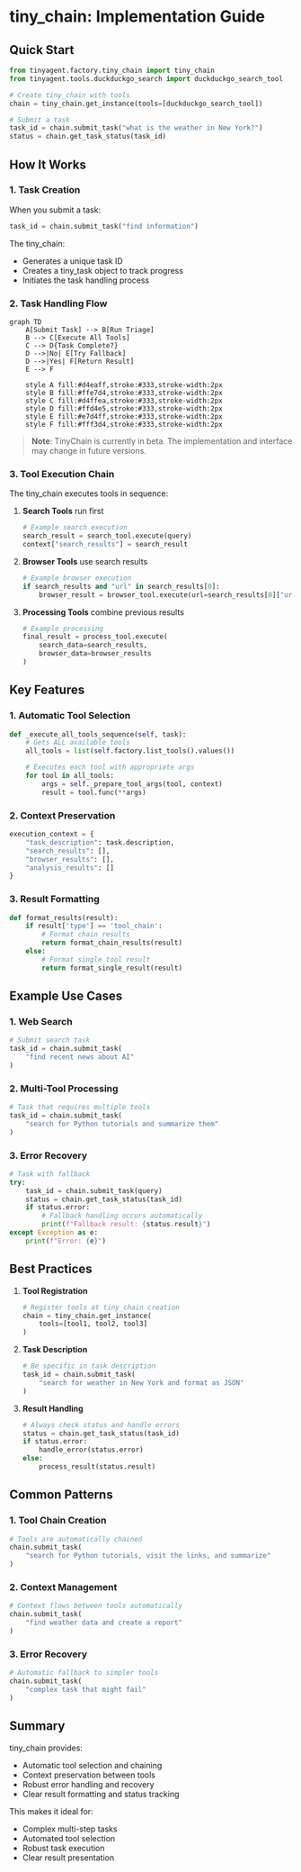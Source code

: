 # tiny_chain: Implementation Guide

## Quick Start

```python
from tinyagent.factory.tiny_chain import tiny_chain
from tinyagent.tools.duckduckgo_search import duckduckgo_search_tool

# Create tiny_chain with tools
chain = tiny_chain.get_instance(tools=[duckduckgo_search_tool])

# Submit a task
task_id = chain.submit_task("what is the weather in New York?")
status = chain.get_task_status(task_id)
```

## How It Works

### 1. Task Creation

When you submit a task:

```python
task_id = chain.submit_task("find information")
```

The tiny_chain:

- Generates a unique task ID
- Creates a tiny_task object to track progress
- Initiates the task handling process

### 2. Task Handling Flow

```mermaid
graph TD
    A[Submit Task] --> B[Run Triage]
    B --> C[Execute All Tools]
    C --> D{Task Complete?}
    D -->|No| E[Try Fallback]
    D -->|Yes| F[Return Result]
    E --> F

    style A fill:#d4eaff,stroke:#333,stroke-width:2px
    style B fill:#ffe7d4,stroke:#333,stroke-width:2px
    style C fill:#d4ffea,stroke:#333,stroke-width:2px
    style D fill:#ffd4e5,stroke:#333,stroke-width:2px
    style E fill:#e7d4ff,stroke:#333,stroke-width:2px
    style F fill:#fff3d4,stroke:#333,stroke-width:2px
```

> **Note**: TinyChain is currently in beta. The implementation and interface may change in future versions.

### 3. Tool Execution Chain

The tiny_chain executes tools in sequence:

1. **Search Tools** run first

   ```python
   # Example search execution
   search_result = search_tool.execute(query)
   context["search_results"] = search_result
   ```

2. **Browser Tools** use search results

   ```python
   # Example browser execution
   if search_results and "url" in search_results[0]:
       browser_result = browser_tool.execute(url=search_results[0]["url"])
   ```

3. **Processing Tools** combine previous results
   ```python
   # Example processing
   final_result = process_tool.execute(
       search_data=search_results,
       browser_data=browser_results
   )
   ```

## Key Features

### 1. Automatic Tool Selection

```python
def _execute_all_tools_sequence(self, task):
    # Gets ALL available tools
    all_tools = list(self.factory.list_tools().values())

    # Executes each tool with appropriate args
    for tool in all_tools:
        args = self._prepare_tool_args(tool, context)
        result = tool.func(**args)
```

### 2. Context Preservation

```python
execution_context = {
    "task_description": task.description,
    "search_results": [],
    "browser_results": [],
    "analysis_results": []
}
```

### 3. Result Formatting

```python
def format_results(result):
    if result['type'] == 'tool_chain':
        # Format chain results
        return format_chain_results(result)
    else:
        # Format single tool result
        return format_single_result(result)
```

## Example Use Cases

### 1. Web Search

```python
# Submit search task
task_id = chain.submit_task(
    "find recent news about AI"
)
```

### 2. Multi-Tool Processing

```python
# Task that requires multiple tools
task_id = chain.submit_task(
    "search for Python tutorials and summarize them"
)
```

### 3. Error Recovery

```python
# Task with fallback
try:
    task_id = chain.submit_task(query)
    status = chain.get_task_status(task_id)
    if status.error:
        # Fallback handling occurs automatically
        print(f"Fallback result: {status.result}")
except Exception as e:
    print(f"Error: {e}")
```

## Best Practices

1. **Tool Registration**

   ```python
   # Register tools at tiny_chain creation
   chain = tiny_chain.get_instance(
       tools=[tool1, tool2, tool3]
   )
   ```

2. **Task Description**

   ```python
   # Be specific in task description
   task_id = chain.submit_task(
       "search for weather in New York and format as JSON"
   )
   ```

3. **Result Handling**
   ```python
   # Always check status and handle errors
   status = chain.get_task_status(task_id)
   if status.error:
       handle_error(status.error)
   else:
       process_result(status.result)
   ```

## Common Patterns

### 1. Tool Chain Creation

```python
# Tools are automatically chained
chain.submit_task(
    "search for Python tutorials, visit the links, and summarize"
)
```

### 2. Context Management

```python
# Context flows between tools automatically
chain.submit_task(
    "find weather data and create a report"
)
```

### 3. Error Recovery

```python
# Automatic fallback to simpler tools
chain.submit_task(
    "complex task that might fail"
)
```

## Summary

tiny_chain provides:

- Automatic tool selection and chaining
- Context preservation between tools
- Robust error handling and recovery
- Clear result formatting and status tracking

This makes it ideal for:

- Complex multi-step tasks
- Automated tool selection
- Robust task execution
- Clear result presentation
